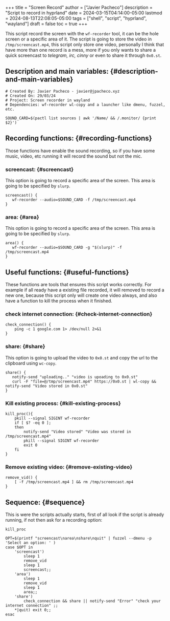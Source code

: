 +++
title = "Screen Record"
author = ["Javier Pacheco"]
description = "Script to record in hyprland"
date = 2024-03-15T04:14:00-05:00
lastmod = 2024-08-13T22:08:05-05:00
tags = ["shell", "script", "hyprland", "wayland"]
draft = false
toc = true
+++

This script record the screen with the `wf-recorder` tool, it can be the hole screen or a specific area of it.
The script is going to store the video in `/tmp/screencast.mp4`, this script only store one video, personally I think that have more than one record is a mess, more if you only wants to share a quick screencast to _telegram, irc, cinny_ or even to share it through `0x0.st`.


## Description and main variables: {#description-and-main-variables}

```shell
# Created By: Javier Pacheco - javier@jpacheco.xyz
# Created On: 29/03/24
# Project: Screen recorder in wayland
# Dependencies: wf-recorder wl-copy and a launcher like dmenu, fuzzel, etc.

SOUND_CARD=$(pactl list sources | awk '/Name/ && /.monitor/ {print $2}')
```


## Recording functions: {#recording-functions}

Those functions have enable the sound recording, so if you have some music, video, etc running it will record the sound but not the mic.


### screencast: {#screencast}

This option is going to record a specific area of the screen.
This area is going to be specified by `slurp`.

```shell
screencast() {
   wf-recorder --audio=$SOUND_CARD -f /tmp/screencast.mp4
}
```


### area: {#area}

This option is going to record a specific area of the screen.
This area is going to be specified by `slurp`.

```shell
area() {
   wf-recorder --audio=$SOUND_CARD -g "$(slurp)" -f /tmp/screencast.mp4
}
```


## Useful functions: {#useful-functions}

These functions are tools that ensures this script works correctly. For example if all ready have a existing file recorded, it will removed to record a new one, because this script only will create one video always, and also have a function to kill the process when it finished.


### check internet connection: {#check-internet-connection}

```shell
check_connection() {
    ping -c 1 google.com 1> /dev/null 2>&1
}
```


### share: {#share}

This option is going to upload the video to `0x0.st` and copy the url to the clipboard using `wc-copy`.

```shell
share() {
   notify-send "uploading.." "video is upoading to 0x0.st"
   curl -F "file=@/tmp/screencast.mp4" https://0x0.st | wl-copy && notify-send "Video stored in 0x0.st"
}
```


### Kill existing process: {#kill-existing-process}

```shell
kill_proc(){
    pkill --signal SIGINT wf-recorder
    if [ $? -eq 0 ];
    then
        notify-send "Video stored" "Video was stored in /tmp/screencast.mp4"
        pkill --signal SIGINT wf-recorder
        exit 0
    fi
}
```


### Remove existing video: {#remove-existing-video}

```shell
remove_vid() {
    [ -f /tmp/screencast.mp4 ] && rm /tmp/screencast.mp4
}
```


## Sequence: {#sequence}

This is were the scripts actually starts, first of all look if the script is already running, if not then ask for a recording option:

```shell
kill_proc

OPT=$(printf "screencast\narea\nshare\nquit" | fuzzel --dmenu -p 'Select an option: ' )
case $OPT in
    'screencast')
        sleep 1
        remove_vid
        sleep 1
        screencast;;
    'area')
        sleep 1
        remove_vid
        sleep 1
        area;;
    'share')
        check_connection && share || notify-send "Error" "check your internet connection" ;;
    *|quit) exit 0;;
esac
```
